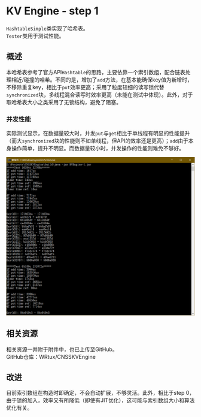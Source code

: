 # KV Engine - step 1

`HashtableSimple`类实现了哈希表。  
`Tester`类用于测试性能。

## 概述
本哈希表参考了官方API`Hashtable`的思路，主要依靠一个索引数组，配合链表处理相近/碰撞的哈希。不同的是，增加了`add`方法，在基本能确保key值为新增时，不移除重复key，相比于`put`效率更高；采用了粒度较细的读写锁代替`synchronized`块，多线程混合读写时效率更高（未能在测试中体现）。此外，对于取哈希表大小之类采用了无锁结构，避免了阻塞。

### 并发性能
实际测试显示，在数据量较大时，并发`put`与`get`相比于单线程有明显的性能提升（而大`synchronized`块的性能则不如单线程，但API的效率还是更高）；`add`由于本身操作简单，提升不明显。而数据量较小时，并发操作的性能则难免不够好。

![KVTest](./assets/KVTest-1.png)

## 相关资源
相关资源一并附于附件中，也已上传至GitHub。  
GitHub仓库：WRtux/CNSSKVEngine

## 改进
目前索引数组在构造时即确定，不会自动扩展，不够灵活。此外，相比于step 0，由于锁的加入，效率又有所降低（即使有JIT优化），这可能与索引数组大小和算法优化有关。
